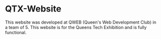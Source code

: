 # QTX-Website

This website was developed at QWEB (Queen's Web Development Club) in a team of 5.
This website is for the Queens Tech Exhibition and is fully functional.
